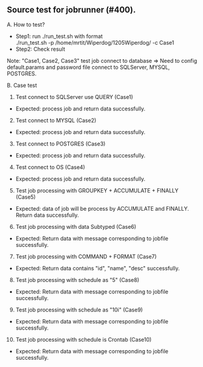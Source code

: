 Source test for jobrunner (#400).
---------------------------------------------
A. How to test?  
- Step1: run ./run_test.sh with format  
	./run_test.sh -p /home/mrtit/Wiperdog/1205Wiperdog/ -c Case1  
- Step2: Check result  

Note: "Case1, Case2, Case3" test job connect to database => Need to config default.params and password file connect to SQLServer, MYSQL, POSTGRES.  

B. Case test 

 1. Test connect to SQLServer use QUERY (Case1)  
  - Expected: process job and return data successfully.  
  
 2. Test connect to MYSQL (Case2)  
  - Expected: process job and return data successfully.  

 3. Test connect to POSTGRES (Case3)  
  - Expected: process job and return data successfully.  

 4. Test connect to OS (Case4)  
  - Expected: process job and return data successfully.  

 5. Test job processing with GROUPKEY + ACCUMULATE + FINALLY (Case5)  
  - Expected: data of job will be process by ACCUMULATE and FINALLY. Return data successfully.  

 6. Test job processing with data Subtyped (Case6)  
  - Expected: Return data with message corresponding to jobfile successfully.  

 7. Test job processing with COMMAND + FORMAT (Case7)  
  - Expected: Return data contains "id", "name", "desc" successfully.  

 8. Test job processing with schedule as "5" (Case8)  
  - Expected: Return data with message corresponding to jobfile successfully.  

 9. Test job processing with schedule as "10i" (Case9)  
  - Expected: Return data with message corresponding to jobfile successfully.  

 10. Test job processing with schedule is Crontab (Case10)  
  - Expected: Return data with message corresponding to jobfile successfully.    
